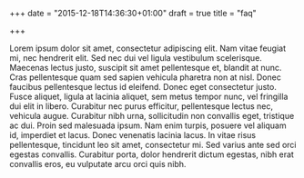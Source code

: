+++
date = "2015-12-18T14:36:30+01:00"
draft = true
title = "faq"

+++

Lorem ipsum dolor sit amet, consectetur adipiscing elit. Nam vitae feugiat mi,
nec hendrerit elit. Sed nec dui vel ligula vestibulum scelerisque. Maecenas
lectus justo, suscipit sit amet pellentesque et, blandit at nunc. Cras
pellentesque quam sed sapien vehicula pharetra non at nisl. Donec faucibus
pellentesque lectus id eleifend. Donec eget consectetur justo. Fusce aliquet,
ligula at lacinia aliquet, sem metus tempor nunc, vel fringilla dui elit in
libero. Curabitur nec purus efficitur, pellentesque lectus nec, vehicula augue.
Curabitur nibh urna, sollicitudin non convallis eget, tristique ac dui. Proin
sed malesuada ipsum. Nam enim turpis, posuere vel aliquam id, imperdiet et
lacus. Donec venenatis lacinia lacus. In vitae risus pellentesque, tincidunt
leo sit amet, consectetur mi. Sed varius ante sed orci egestas convallis.
Curabitur porta, dolor hendrerit dictum egestas, nibh erat convallis eros, eu
vulputate arcu orci quis nibh.
